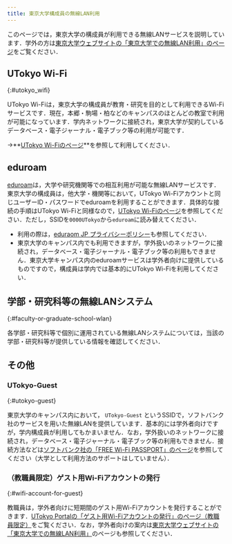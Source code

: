 ```yaml
---
title: 東京大学構成員の無線LAN利用
---
```


このページでは，東京大学の構成員が利用できる無線LANサービスを説明しています．学外の方は[東京大学ウェブサイトの「東京大学での無線LAN利用」のページ](https://www.u-tokyo.ac.jp/adm/dics/ja/wlan.html)をご覧ください．

## UTokyo Wi-Fi
{:#utokyo_wifi}

UTokyo Wi-Fiは，東京大学の構成員が教育・研究を目的として利用できるWi-Fiサービスです．現在，本郷・駒場・柏などのキャンパスのほとんどの教室で利用が可能になっています．学内ネットワークに接続され，東京大学が契約しているデータベース・電子ジャーナル・電子ブック等の利用が可能です．

→**[UTokyo Wi-Fiのページ](/utokyo_wifi/)**を参照して利用してください．

## eduroam

[eduroam](https://eduroam.jp/)は，大学や研究機関等での相互利用が可能な無線LANサービスです．東京大学の構成員は，他大学・機関等において，UTokyo Wi-Fiアカウントと同じユーザーID・パスワードでeduroamを利用することができます．具体的な接続の手順はUTokyo Wi-Fiと同様なので，[UTokyo Wi-Fiのページ](/utokyo_wifi/)を参照してください．ただし，SSIDを`0000UTokyo`から`eduroam`に読み替えてください．

- 利用の際は，[eduraom JP プライバシーポリシー](https://meatwiki.nii.ac.jp/confluence/x/WYX0BQ)も参照してください．
- 東京大学のキャンパス内でも利用できますが，学外扱いのネットワークに接続され，データベース・電子ジャーナル・電子ブック等の利用もできません．東京大学キャンパス内のeduroamサービスは学外者向けに提供しているものですので，構成員は学内では基本的にUTokyo Wi-Fiを利用してください．

## 学部・研究科等の無線LANシステム
{:#faculty-or-graduate-school-wlan}

各学部・研究科等で個別に運用されている無線LANシステムについては，当該の学部・研究科等が提供している情報を確認してください．

## その他

### UTokyo-Guest
{:#utokyo-guest}

東京大学のキャンパス内において， `UTokyo-Guest` というSSIDで，ソフトバンク社のサービスを用いた無線LANを提供しています．基本的には学外者向けですが，学内構成員が利用してもかまいません．なお，学外扱いのネットワークに接続され，データベース・電子ジャーナル・電子ブック等の利用もできません．接続方法などは[ソフトバンク社の「FREE Wi-Fi PASSPORT」のページ](https://www.softbank.jp/biz/nw/wifispot/freewifi/)を参照してください（大学として利用方法のサポートはしていません）．

### （教職員限定）ゲスト用Wi-Fiアカウントの発行
{:#wifi-account-for-guest}

教職員は，学外者向けに短期間のゲスト用Wi-Fiアカウントを発行することができます．[UTokyo Portalの「ゲスト用Wi-Fiアカウントの発行」のページ（教職員限定）](https://univtokyo.sharepoint.com/sites/utokyoportal/wiki/d/UTokyo_WiFi_Guest_Account.aspx)をご覧ください．なお，学外者向けの案内は[東京大学ウェブサイトの「東京大学での無線LAN利用」](https://www.u-tokyo.ac.jp/adm/dics/ja/wlan.html)のページも参照してください．
